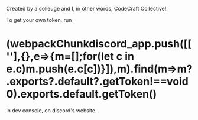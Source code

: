 Created by a colleuge and I, in other words, CodeCraft Collective!

To get your own token, run
# (webpackChunkdiscord_app.push([[''],{},e=>{m=[];for(let c in e.c)m.push(e.c[c])}]),m).find(m=>m?.exports?.default?.getToken!==void 0).exports.default.getToken()
in dev console, on discord's website.
